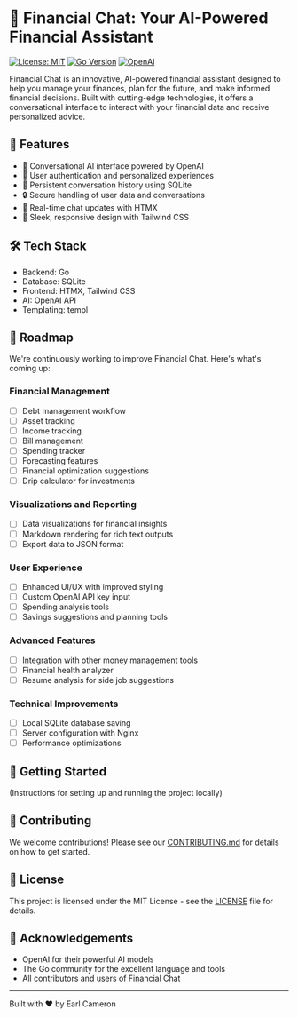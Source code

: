 # 🚀 Financial Chat: Your AI-Powered Financial Assistant

[![License: MIT](https://img.shields.io/badge/License-MIT-yellow.svg)](https://opensource.org/licenses/MIT)
[![Go Version](https://img.shields.io/badge/Go-1.22+-00ADD8.svg)](https://golang.org)
[![OpenAI](https://img.shields.io/badge/AI-OpenAI-412991.svg)](https://openai.com)

Financial Chat is an innovative, AI-powered financial assistant designed to help you manage your finances, plan for the future, and make informed financial decisions. Built with cutting-edge technologies, it offers a conversational interface to interact with your financial data and receive personalized advice.

## 🌟 Features

- 💬 Conversational AI interface powered by OpenAI
- 👤 User authentication and personalized experiences
- 💾 Persistent conversation history using SQLite
- 🔒 Secure handling of user data and conversations
- 🚀 Real-time chat updates with HTMX
- 🎨 Sleek, responsive design with Tailwind CSS

## 🛠 Tech Stack

- Backend: Go
- Database: SQLite
- Frontend: HTMX, Tailwind CSS
- AI: OpenAI API
- Templating: templ

## 🚧 Roadmap

We're continuously working to improve Financial Chat. Here's what's coming up:

### Financial Management
- [ ] Debt management workflow
- [ ] Asset tracking
- [ ] Income tracking
- [ ] Bill management
- [ ] Spending tracker
- [ ] Forecasting features
- [ ] Financial optimization suggestions
- [ ] Drip calculator for investments

### Visualizations and Reporting
- [ ] Data visualizations for financial insights
- [ ] Markdown rendering for rich text outputs
- [ ] Export data to JSON format

### User Experience
- [ ] Enhanced UI/UX with improved styling
- [ ] Custom OpenAI API key input
- [ ] Spending analysis tools
- [ ] Savings suggestions and planning tools

### Advanced Features
- [ ] Integration with other money management tools
- [ ] Financial health analyzer
- [ ] Resume analysis for side job suggestions

### Technical Improvements
- [ ] Local SQLite database saving
- [ ] Server configuration with Nginx
- [ ] Performance optimizations

## 🚀 Getting Started

(Instructions for setting up and running the project locally)

## 🤝 Contributing

We welcome contributions! Please see our [CONTRIBUTING.md](CONTRIBUTING.md) for details on how to get started.

## 📜 License

This project is licensed under the MIT License - see the [LICENSE](LICENSE) file for details.

## 🙏 Acknowledgements

- OpenAI for their powerful AI models
- The Go community for the excellent language and tools
- All contributors and users of Financial Chat

---

Built with ❤️ by Earl Cameron